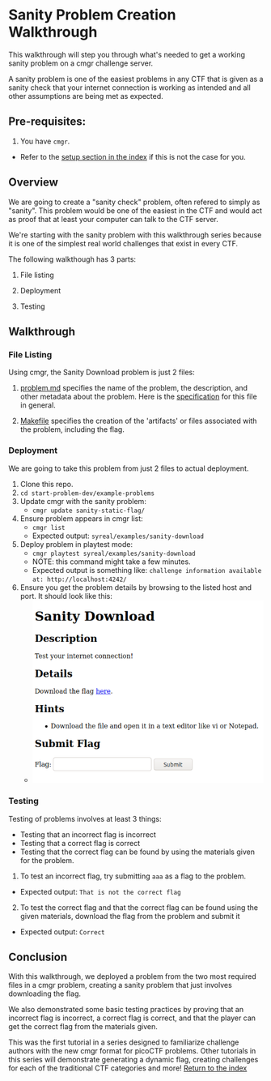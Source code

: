 # Sanity Problem Creation Walkthrough

This walkthrough will step you through what's needed to get a working sanity 
problem on a cmgr challenge server.

A sanity problem is one of the easiest problems in any CTF that is given as a
sanity check that your internet connection is working as intended and all
other assumptions are being met as expected.



## Pre-requisites:

1. You have `cmgr`.
  - Refer to the [setup section in the index](/README.md#setup)
    if this is not the case for you.



## Overview

We are going to create a "sanity check" problem, often refered to simply as
"sanity". This problem would be one of the easiest in the CTF and would act
as proof that at least your computer can talk to the CTF server.

We're starting with the sanity problem with this walkthrough series because it
is one of the simplest real world challenges that exist in every CTF.

The following walkthough has 3 parts:

1. File listing

2. Deployment

3. Testing



## Walkthrough

### File Listing

Using cmgr, the Sanity Download problem is just 2 files:

  1.  [problem.md](/example-problems/sanity-static-flag/problem.md) specifies
      the name of the problem, the description, and other metadata about the
      problem. Here is the [specification](https://github.com/ArmyCyberInstitute/cmgr/blob/master/examples/markdown_challenges.md)
      for this file in general.

  2.  [Makefile](/example-problems/sanity-static-flag/Makefile) specifies the
      creation of the 'artifacts' or files associated with the problem,
      including the flag.



### Deployment

We are going to take this problem from just 2 files to actual deployment.

1. Clone this repo.
2. `cd start-problem-dev/example-problems`
3. Update cmgr with the sanity problem:
    - `cmgr update sanity-static-flag/`
4. Ensure problem appears in cmgr list:
    - `cmgr list`
    - Expected output: `syreal/examples/sanity-download`
5. Deploy problem in playtest mode:
    - `cmgr playtest syreal/examples/sanity-download`
    - NOTE: this command might take a few minutes.
    - Expected output is something like: `challenge information available at: http://localhost:4242/`
6. Ensure you get the problem details by browsing to the listed host and port. It should look like this:
    - ![Successful deploy](/img/sanity-download-playtest.png)



### Testing

Testing of problems involves at least 3 things:
  * Testing that an incorrect flag is incorrect
  * Testing that a correct flag is correct
  * Testing that the correct flag can be found by using the materials given for
    the problem.

1. To test an incorrect flag, try submitting `aaa` as a flag to the problem.
  * Expected output: `That is not the correct flag`
2. To test the correct flag and that the correct flag can be found using the 
   given materials, download the flag from the problem and submit it
  * Expected output: `Correct`



## Conclusion

With this walkthrough, we deployed a problem from the two most required files
in a cmgr problem, creating a sanity problem that just involves downloading the
flag.

We also demonstrated some basic testing practices by proving that an incorrect
flag is incorrect, a correct flag is correct, and that the player can get the
correct flag from the materials given.

This was the first tutorial in a series designed to familiarize challenge
authors with the new cmgr format for picoCTF problems. Other tutorials in this
series will demonstrate generating a dynamic flag, creating challenges for
each of the traditional CTF categories and more! 
[Return to the index](https://github.com/syreal17/start-problem-dev#walkthroughs)

